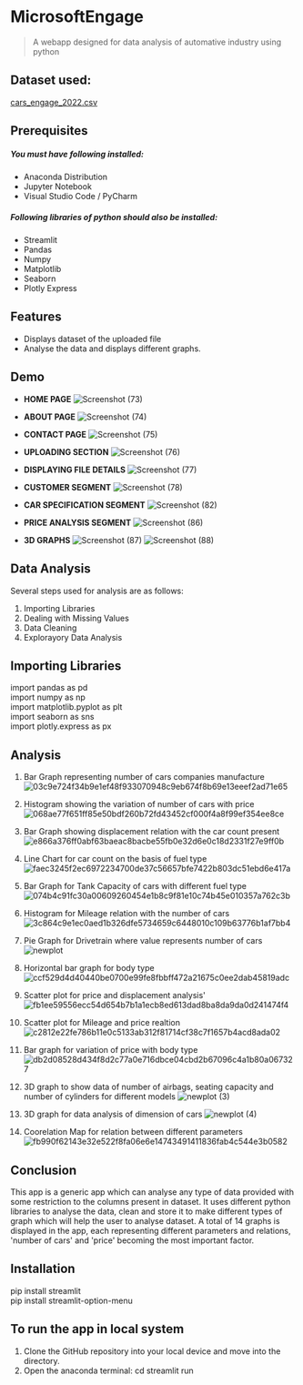 # MicrosoftEngage
> A webapp designed for data analysis of automative industry using python

## Dataset used:
[cars_engage_2022.csv](https://github.com/Mimansasingh29/MicrosoftEngage/files/8785798/cars_engage_2022.csv)

## Prerequisites
##### You must have following installed:
* Anaconda Distribution
* Jupyter Notebook 
* Visual Studio Code / PyCharm
##### Following libraries of python should also be installed:
* Streamlit
* Pandas
* Numpy
* Matplotlib
* Seaborn
* Plotly Express

## Features
* Displays dataset of the uploaded file
* Analyse the data and displays different graphs.

## Demo
* **HOME PAGE**
![Screenshot (73)](https://user-images.githubusercontent.com/76276453/170674337-bb8b2ed4-d438-415e-845f-3ba2df0f6aa5.png)


* **ABOUT PAGE**
![Screenshot (74)](https://user-images.githubusercontent.com/76276453/170674619-3416edd4-c260-42f0-82d4-c53dc0dbdc34.png)


* **CONTACT PAGE**
![Screenshot (75)](https://user-images.githubusercontent.com/76276453/170674656-196b4f0f-f26a-4b1e-b44b-4978b651691d.png)


* **UPLOADING SECTION**
![Screenshot (76)](https://user-images.githubusercontent.com/76276453/170674752-4d214592-f1a9-4a6b-a3d0-4ad253e68f4a.png)


* **DISPLAYING FILE DETAILS** 
![Screenshot (77)](https://user-images.githubusercontent.com/76276453/170674836-55becf79-7684-4b5e-af26-6dfd8ec64b10.png)


* **CUSTOMER SEGMENT**
![Screenshot (78)](https://user-images.githubusercontent.com/76276453/170674960-0f1ed31e-9a03-4850-b940-6c19d27f2c2b.png)


* **CAR SPECIFICATION SEGMENT**
![Screenshot (82)](https://user-images.githubusercontent.com/76276453/170675072-ed66a5e9-24f7-42cc-8d04-317ca287e07a.png)


* **PRICE ANALYSIS SEGMENT**
![Screenshot (86)](https://user-images.githubusercontent.com/76276453/170675148-76b64d04-7177-40a6-b421-1d1139bea5b0.png)


* **3D GRAPHS**
![Screenshot (87)](https://user-images.githubusercontent.com/76276453/170675232-2c1e0e49-9e0c-474c-80fd-c997c20a7004.png)
![Screenshot (88)](https://user-images.githubusercontent.com/76276453/170675249-b396f42a-bbca-402b-b4b6-64cc52b4f535.png)


## Data Analysis
Several steps used for analysis are as follows:
1. Importing Libraries
2. Dealing with Missing Values
3. Data Cleaning
4. Explorayory Data Analysis

## Importing Libraries
import pandas as pd  
import numpy as np  
import matplotlib.pyplot as plt  
import seaborn as sns  
import plotly.express as px  
  
## Analysis
1. Bar Graph representing number of cars companies manufacture
   ![03c9e724f34b9e1ef48f933070948c9eb674f8b69e13eeef2ad71e65](https://user-images.githubusercontent.com/76276453/170681367-712f862b-9a0d-4700-98cf-47c23e015aea.png)

2. Histogram showing the variation of number of cars with price
   ![068ae77f651ff85e50bdf260b72fd43452cf000f4a8f99ef354ee8ce](https://user-images.githubusercontent.com/76276453/170681425-89f6e03a-e4aa-4a55-9c87-101822d2bc23.png)
   
3. Bar Graph showing displacement relation with the car count present
   ![e866a376ff0abf63baeac8bacbe55fb0e32d6e0c18d2331f27e9ff0b](https://user-images.githubusercontent.com/76276453/170681513-6b928824-9b05-4a67-bd04-c05ecb42bc7f.png)

4. Line Chart for car count on the basis of fuel type
   ![faec3245f2ec6972234700de37c56657bfe7422b803dc51ebd6e417a](https://user-images.githubusercontent.com/76276453/170681559-c8150e9a-3f46-41c1-b274-8d53038d63ed.png)

5. Bar Graph for Tank Capacity of cars with different fuel type
   ![074b4c91fc30a00609260454e1b8c9f81e10c74b45e010357a762c3b](https://user-images.githubusercontent.com/76276453/170681593-650383ce-4174-4cd1-9328-8175972f7d71.png)

6. Histogram for Mileage relation with the number of cars 
   ![3c864c9e1ec0aed1b326dfe5734659c6448010c109b63776b1af7bb4](https://user-images.githubusercontent.com/76276453/170681701-86beaa18-5d52-47ae-a298-34018a5af6ed.png)

7. Pie Graph for Drivetrain where value represents number of cars
   ![newplot](https://user-images.githubusercontent.com/76276453/170682711-79ac638f-6bf2-4a96-88c5-8c34255817b0.png)
   
8. Horizontal bar graph for body type
   ![ccf529d4d40440be0700e99fe8fbbff472a21675c0ee2dab45819adc](https://user-images.githubusercontent.com/76276453/170682882-30bc9221-93f3-4c77-a3af-481fa94dfe02.png)

9. Scatter plot for price and displacement analysis'
   ![fb1ee59556ecc54d654b7b1a1ecb8ed613dad8ba8da9da0d241474f4](https://user-images.githubusercontent.com/76276453/170682987-4e75b1b3-00f8-4930-8fbc-0ac619e38128.png)

10. Scatter plot for Mileage and price realtion
    ![c2812e22fe786b11e0c5133ab312f81714cf38c7f1657b4acd8ada02](https://user-images.githubusercontent.com/76276453/170683140-0834b166-f1c2-4f44-b6dc-336bada4925f.png)

11. Bar graph for variation of price with body type
    ![db2d08528d434f8d2c77a0e716dbce04cbd2b67096c4a1b80a067327](https://user-images.githubusercontent.com/76276453/170683242-1c786f1c-e85f-44f5-ae4f-bc25c914ad7d.png)

12. 3D graph to show data of number of airbags, seating capacity and number of cylinders for different models
    ![newplot (3)](https://user-images.githubusercontent.com/76276453/170683734-e32d4f02-d2c1-4703-9fe1-25fa14574d1d.png)

13. 3D graph for data analysis of dimension of cars 
    ![newplot (4)](https://user-images.githubusercontent.com/76276453/170683868-c31811ef-bcdb-4a79-ad0d-edab26d20873.png)

14. Coorelation Map for relation between different parameters
    ![fb990f62143e32e522f8fa06e6e14743491411836fab4c544e3b0582](https://user-images.githubusercontent.com/76276453/170683998-2c99cdf9-9503-4d81-a6af-5855dc9eed4e.png)

## Conclusion
This app is a generic app which can analyse any type of data provided with some restriction to the columns present in dataset. It uses different python libraries to analyse the data, clean and store it to make different types of graph which will help the user to analyse dataset. A total of 14 graphs is displayed in the app, each representing different parameters and relations, 'number of cars' and 'price' becoming the most important factor. 

## Installation
pip install streamlit  
pip install streamlit-option-menu  

## To run the app in local system
1. Clone the GitHub repository into your local device and move into the directory.
2. Open the anaconda terminal:
   cd <directory path> <enter>
   streamlit run <File name.py> <enter>










